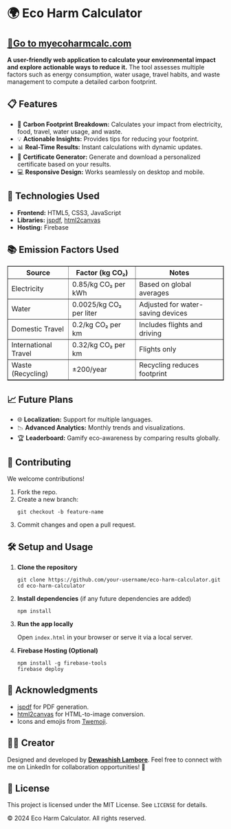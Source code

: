 <h1>🌍 Eco Harm Calculator</h1>
<h2><a href="https://www.myharmcalc](https://myecoharmcalc.web.app">🚀Go to myecoharmcalc.com</a></h2>
  <p>
    <strong>A user-friendly web application to calculate your environmental impact and explore actionable ways to reduce it.</strong>
    The tool assesses multiple factors such as energy consumption, water usage, travel habits, and waste management to compute a detailed carbon footprint.
  </p>

  <h2>📋 Features</h2>
  <ul>
    <li>🌱 <strong>Carbon Footprint Breakdown:</strong> Calculates your impact from electricity, food, travel, water usage, and waste.</li>
    <li>💡 <strong>Actionable Insights:</strong> Provides tips for reducing your footprint.</li>
    <li>📊 <strong>Real-Time Results:</strong> Instant calculations with dynamic updates.</li>
    <li>🎨 <strong>Certificate Generator:</strong> Generate and download a personalized certificate based on your results.</li>
    <li>💻 <strong>Responsive Design:</strong> Works seamlessly on desktop and mobile.</li>
  </ul>

  <h2>🚀 Technologies Used</h2>
  <ul>
    <li><strong>Frontend:</strong> HTML5, CSS3, JavaScript</li>
    <li><strong>Libraries:</strong> <a href="https://github.com/parallax/jsPDF">jspdf</a>, <a href="https://html2canvas.hertzen.com/">html2canvas</a></li>
    <li><strong>Hosting:</strong> Firebase</li>
  </ul>

  

  

  <h2>📚 Emission Factors Used</h2>
  <table border="1" cellpadding="8" cellspacing="0">
    <thead>
      <tr>
        <th>Source</th>
        <th>Factor (kg CO₂)</th>
        <th>Notes</th>
      </tr>
    </thead>
    <tbody>
      <tr>
        <td>Electricity</td>
        <td>0.85/kg CO₂ per kWh</td>
        <td>Based on global averages</td>
      </tr>
      <tr>
        <td>Water</td>
        <td>0.0025/kg CO₂ per liter</td>
        <td>Adjusted for water-saving devices</td>
      </tr>
      <tr>
        <td>Domestic Travel</td>
        <td>0.2/kg CO₂ per km</td>
        <td>Includes flights and driving</td>
      </tr>
      <tr>
        <td>International Travel</td>
        <td>0.32/kg CO₂ per km</td>
        <td>Flights only</td>
      </tr>
      <tr>
        <td>Waste (Recycling)</td>
        <td>±200/year</td>
        <td>Recycling reduces footprint</td>
      </tr>
    </tbody>
  </table>

  <h2>📈 Future Plans</h2>
  <ul>
    <li>🌐 <strong>Localization:</strong> Support for multiple languages.</li>
    <li>📉 <strong>Advanced Analytics:</strong> Monthly trends and visualizations.</li>
    <li>🏆 <strong>Leaderboard:</strong> Gamify eco-awareness by comparing results globally.</li>
  </ul>

  <h2>🤝 Contributing</h2>
  <p>
    We welcome contributions!
    <ol>
      <li>Fork the repo.</li>
      <li>Create a new branch:
        <pre><code>git checkout -b feature-name</code></pre>
      </li>
      <li>Commit changes and open a pull request.</li>
    </ol>
  </p>
<h2>🛠️ Setup and Usage</h2>
  <ol>
    <li><strong>Clone the repository</strong>
      <pre><code>git clone https://github.com/your-username/eco-harm-calculator.git
cd eco-harm-calculator</code></pre>
    </li>
    <li><strong>Install dependencies</strong> (if any future dependencies are added)
      <pre><code>npm install</code></pre>
    </li>
    <li><strong>Run the app locally</strong>
      <p>Open <code>index.html</code> in your browser or serve it via a local server.</p>
    </li>
    <li><strong>Firebase Hosting (Optional)</strong>
      <pre><code>npm install -g firebase-tools
firebase deploy</code></pre>
    </li>
  </ol>
  <h2>🙏 Acknowledgments</h2>
  <ul>
    <li><a href="https://github.com/parallax/jsPDF">jspdf</a> for PDF generation.</li>
    <li><a href="https://html2canvas.hertzen.com/">html2canvas</a> for HTML-to-image conversion.</li>
    <li>Icons and emojis from <a href="https://twemoji.twitter.com/">Twemoji</a>.</li>
  </ul>

  <h2>🧑‍💻 Creator</h2>
  <p>
    Designed and developed by <strong><a href="https://www.linkedin.com/in/dewashish-lambore-927048318/">Dewashish Lambore</a></strong>.
    Feel free to connect with me on LinkedIn for collaboration opportunities! 🚀
  </p>

  <h2>📜 License</h2>
  <p>This project is licensed under the MIT License. See <code>LICENSE</code> for details.</p>

  <footer>
    <p>© 2024 Eco Harm Calculator. All rights reserved.</p>
  </footer>
